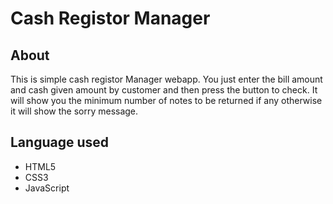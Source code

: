 # Cash Registor Manager

## About

This is simple cash registor Manager webapp. You just enter the bill amount and cash given amount by customer and then press the button to check. It will show you the minimum number of notes to be returned if any otherwise it will show the sorry message.
## Language used

- HTML5
- CSS3
- JavaScript